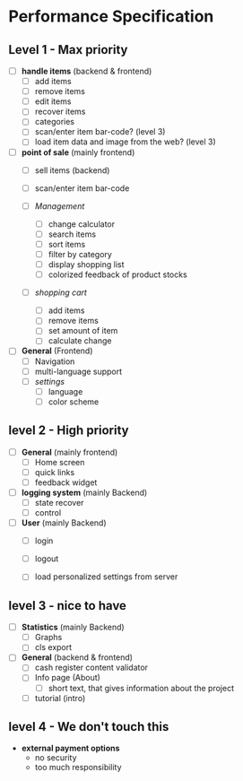 # Performance Specification

## Level 1 - Max priority

- [ ] **handle items** (backend & frontend)
    - [ ] add items
    - [ ] remove items
    - [ ] edit items
    - [ ] recover items
    - [ ] categories
    - [ ] scan/enter item bar-code? (level 3)
    - [ ] load item data and image from the web? (level 3)

- [ ] **point of sale** (mainly frontend)
    - [ ] sell items (backend)
    - [ ] scan/enter item bar-code
  
    - [ ] *Management*
      - [ ] change calculator
      - [ ] search items
      - [ ] sort items
      - [ ] filter by category
      - [ ] display shopping list
      - [ ] colorized feedback of product stocks

    - [ ] *shopping cart*
      - [ ] add items
      - [ ] remove items
      - [ ] set amount of item
      - [ ] calculate change

- [ ] **General** (Frontend)
  - [ ] Navigation
  - [ ] multi-language support
  - [ ] *settings*
    - [ ] language
    - [ ] color scheme

## level 2 - High priority
- [ ] **General** (mainly frontend)
  - [ ] Home screen
  - [ ] quick links
  - [ ] feedback widget

- [ ] **logging system** (mainly Backend)
  - [ ] state recover
  - [ ] control
  
- [ ] **User** (mainly Backend)
  - [ ] login
  - [ ] logout
  - [ ] load personalized settings from server


## level 3 - nice to have
- [ ] **Statistics** (mainly Backend)
  - [ ] Graphs
  - [ ] cls export 

- [ ] **General** (backend & frontend)
  - [ ] cash register content validator
  - [ ] Info page (About)
    - [ ] short text, that gives information about the project
  - [ ] tutorial (intro)

## level 4 - We don't touch this
- **external payment options**
  - no security
  - too much responsibility 